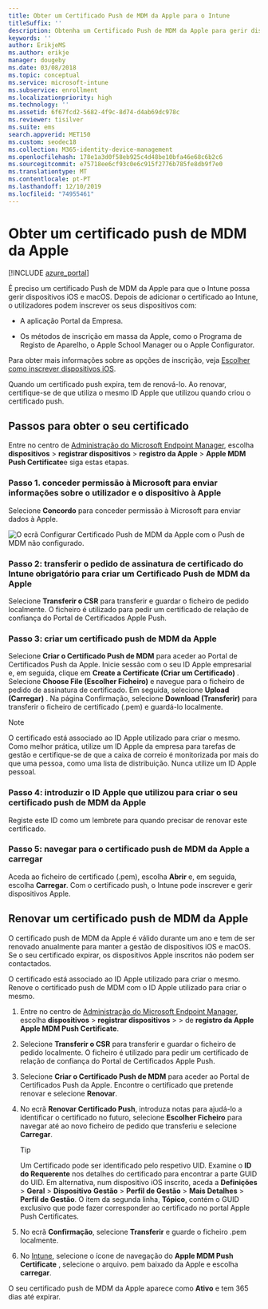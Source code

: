 ```yaml
---
title: Obter um Certificado Push de MDM da Apple para o Intune
titleSuffix: ''
description: Obtenha um Certificado Push de MDM da Apple para gerir dispositivos iOS com o Intune.
keywords: ''
author: ErikjeMS
ms.author: erikje
manager: dougeby
ms.date: 03/08/2018
ms.topic: conceptual
ms.service: microsoft-intune
ms.subservice: enrollment
ms.localizationpriority: high
ms.technology: ''
ms.assetid: 6f67fcd2-5682-4f9c-8d74-d4ab69dc978c
ms.reviewer: tisilver
ms.suite: ems
search.appverid: MET150
ms.custom: seodec18
ms.collection: M365-identity-device-management
ms.openlocfilehash: 178e1a3d0f58eb925c4d48be10bfa46e68c6b2c6
ms.sourcegitcommit: e75718ee6cf93c0e6c915f2776b785fe8db9f7e0
ms.translationtype: MT
ms.contentlocale: pt-PT
ms.lasthandoff: 12/10/2019
ms.locfileid: "74955461"
---
```

# <a name="get-an-apple-mdm-push-certificate"></a>Obter um certificado push de MDM da Apple

[!INCLUDE [azure_portal](../includes/azure_portal.md)]

É preciso um certificado Push de MDM da Apple para que o Intune possa gerir dispositivos iOS e macOS. Depois de adicionar o certificado ao Intune, o utilizadores podem inscrever os seus dispositivos com:

- A aplicação Portal da Empresa.

- Os métodos de inscrição em massa da Apple, como o Programa de Registo de Aparelho, o Apple School Manager ou o Apple Configurator.

Para obter mais informações sobre as opções de inscrição, veja [Escolher como inscrever dispositivos iOS](ios-enroll.md).

Quando um certificado push expira, tem de renová-lo. Ao renovar, certifique-se de que utiliza o mesmo ID Apple que utilizou quando criou o certificado push.


## <a name="steps-to-get-your-certificate"></a>Passos para obter o seu certificado
Entre no centro de [Administração do Microsoft Endpoint Manager](https://go.microsoft.com/fwlink/?linkid=2109431), escolha **dispositivos** > **registrar dispositivos** > **registro da Apple** > **Apple MDM Push Certificate**e siga estas etapas.

### <a name="step-1-grant-microsoft-permission-to-send-user-and-device-information-to-apple"></a>Passo 1. conceder permissão à Microsoft para enviar informações sobre o utilizador e o dispositivo à Apple
Selecione **Concordo** para conceder permissão à Microsoft para enviar dados à Apple.

![O ecrã Configurar Certificado Push de MDM da Apple com o Push de MDM não configurado.](./media/apple-mdm-push-certificate-get/create-mdm-push-certificate.png)

### <a name="step-2-download-the-intune-certificate-signing-request-required-to-create-an-apple-mdm-push-certificate"></a>Passo 2: transferir o pedido de assinatura de certificado do Intune obrigatório para criar um Certificado Push de MDM da Apple
Selecione **Transferir o CSR** para transferir e guardar o ficheiro de pedido localmente. O ficheiro é utilizado para pedir um certificado de relação de confiança do Portal de Certificados Apple Push.

### <a name="step-3-create-an-apple-mdm-push-certificate"></a>Passo 3: criar um certificado push de MDM da Apple
Selecione **Criar o Certificado Push de MDM** para aceder ao Portal de Certificados Push da Apple. Inicie sessão com o seu ID Apple empresarial e, em seguida, clique em **Create a Certificate (Criar um Certificado)** . Selecione **Choose File (Escolher Ficheiro)** e navegue para o ficheiro de pedido de assinatura de certificado. Em seguida, selecione **Upload (Carregar)** . Na página Confirmação, selecione **Download (Transferir)** para transferir o ficheiro de certificado (.pem) e guardá-lo localmente.

> [!NOTE]
> O certificado está associado ao ID Apple utilizado para criar o mesmo. Como melhor prática, utilize um ID Apple da empresa para tarefas de gestão e certifique-se de que a caixa de correio é monitorizada por mais do que uma pessoa, como uma lista de distribuição. Nunca utilize um ID Apple pessoal.

### <a name="step-4-enter-the-apple-id-used-to-create-your-apple-mdm-push-certificate"></a>Passo 4: introduzir o ID Apple que utilizou para criar o seu certificado push de MDM da Apple
Registe este ID como um lembrete para quando precisar de renovar este certificado.

### <a name="step-5-browse-to-your-apple-mdm-push-certificate-to-upload"></a>Passo 5: navegar para o certificado push de MDM da Apple a carregar
Aceda ao ficheiro de certificado (.pem), escolha **Abrir** e, em seguida, escolha **Carregar**. Com o certificado push, o Intune pode inscrever e gerir dispositivos Apple.

## <a name="renew-apple-mdm-push-certificate"></a>Renovar um certificado push de MDM da Apple
O certificado push de MDM da Apple é válido durante um ano e tem de ser renovado anualmente para manter a gestão de dispositivos iOS e macOS. Se o seu certificado expirar, os dispositivos Apple inscritos não podem ser contactados.

O certificado está associado ao ID Apple utilizado para criar o mesmo. Renove o certificado push de MDM com o ID Apple utilizado para criar o mesmo.

1. Entre no centro de [Administração do Microsoft Endpoint Manager](https://go.microsoft.com/fwlink/?linkid=2109431), escolha **dispositivos** > **registrar dispositivos** >  > de **registro da Apple** **Apple MDM Push Certificate**.
2. Selecione **Transferir o CSR** para transferir e guardar o ficheiro de pedido localmente. O ficheiro é utilizado para pedir um certificado de relação de confiança do Portal de Certificados Apple Push.
3. Selecione **Criar o Certificado Push de MDM** para aceder ao Portal de Certificados Push da Apple. Encontre o certificado que pretende renovar e selecione **Renovar**.
4. No ecrã **Renovar Certificado Push**, introduza notas para ajudá-lo a identificar o certificado no futuro, selecione **Escolher Ficheiro** para navegar até ao novo ficheiro de pedido que transferiu e selecione **Carregar**.
   > [!TIP]
   > Um Certificado pode ser identificado pelo respetivo UID. Examine o **ID do Requerente** nos detalhes do certificado para encontrar a parte GUID do UID. Em alternativa, num dispositivo iOS inscrito, aceda a **Definições** > **Geral** > **Dispositivo** **Gestão** > **Perfil de Gestão** > **Mais Detalhes** > **Perfil de Gestão**. O item da segunda linha, **Tópico**, contém o GUID exclusivo que pode fazer corresponder ao certificado no portal Apple Push Certificates.
 
6. No ecrã **Confirmação**, selecione **Transferir** e guarde o ficheiro .pem localmente.
7. No [Intune](https://go.microsoft.com/fwlink/?linkid=2090973), selecione o ícone de navegação do **Apple MDM Push Certificate** , selecione o arquivo. pem baixado da Apple e escolha **carregar**.

O seu certificado push de MDM da Apple aparece como **Ativo** e tem 365 dias até expirar.
